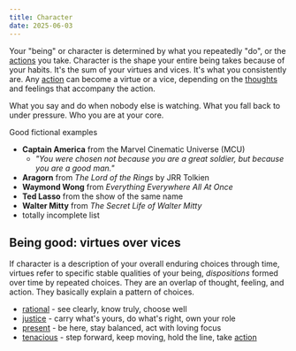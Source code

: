 ```yaml
---
title: Character
date: 2025-06-03
---
```

Your "being" or character is determined by what you repeatedly "do", or the [actions](/action) you take. Character is the shape your entire being takes because of your habits. It's the sum of your virtues and vices. It's what you consistently are. Any [action](/action) can become a virtue or a vice, depending on the [thoughts](/thinking) and feelings that accompany the action.

What you say and do when nobody else is watching. What you fall back to under pressure. Who you are at your core.

Good fictional examples
- **Captain America** from the Marvel Cinematic Universe (MCU)
	- *"You were chosen not because you are a great soldier, but because you are a good man."*
- **Aragorn** from *The Lord of the Rings* by JRR Tolkien
- **Waymond Wong** from *Everything Everywhere All At Once*
- **Ted Lasso** from the show of the same name
- **Walter Mitty** from *The Secret Life of Walter Mitty*
- totally incomplete list

## Being good: virtues over vices
If character is a description of your overall enduring choices through time, virtues refer to specific stable qualities of your being, *dispositions* formed over time by repeated choices. They are an overlap of thought, feeling, and action. They basically explain a pattern of choices.
- [rational](rational.md) - see clearly, know truly, choose well
- [justice](justice.md) - carry what's yours, do what's right, own your role
- [present](present.md) - be here, stay balanced, act with loving focus
- [tenacious](tenacious.md) - step forward, keep moving, hold the line, take [action](/action)
